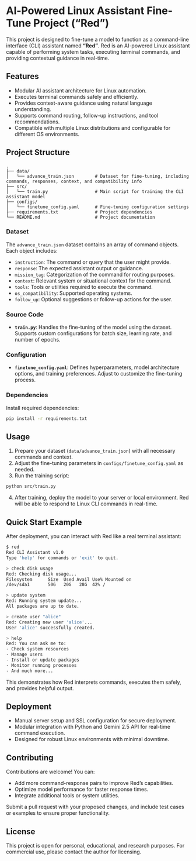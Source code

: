 # Al-Powered Linux Assistant Fine-Tune Project (“Red”)

This project is designed to fine-tune a model to function as a command-line interface (CLI) assistant named **“Red”**. Red is an AI-powered Linux assistant capable of performing system tasks, executing terminal commands, and providing contextual guidance in real-time.

## Features

* Modular AI assistant architecture for Linux automation.
* Executes terminal commands safely and efficiently.
* Provides context-aware guidance using natural language understanding.
* Supports command routing, follow-up instructions, and tool recommendations.
* Compatible with multiple Linux distributions and configurable for different OS environments.

## Project Structure

```
.
├── data/
│   └── advance_train.json        # Dataset for fine-tuning, including commands, responses, context, and compatibility info
├── src/
│   └── train.py                  # Main script for training the CLI assistant model
├── configs/
│   └── finetune_config.yaml      # Fine-tuning configuration settings
├── requirements.txt              # Project dependencies
└── README.md                     # Project documentation
```

### Dataset

The `advance_train.json` dataset contains an array of command objects. Each object includes:

* `instruction`: The command or query that the user might provide.
* `response`: The expected assistant output or guidance.
* `mission_tag`: Categorization of the command for routing purposes.
* `context`: Relevant system or situational context for the command.
* `tools`: Tools or utilities required to execute the command.
* `os_compatibility`: Supported operating systems.
* `follow_up`: Optional suggestions or follow-up actions for the user.

### Source Code

* **`train.py`**: Handles the fine-tuning of the model using the dataset. Supports custom configurations for batch size, learning rate, and number of epochs.

### Configuration

* **`finetune_config.yaml`**: Defines hyperparameters, model architecture options, and training preferences. Adjust to customize the fine-tuning process.

### Dependencies

Install required dependencies:

```bash
pip install -r requirements.txt
```

## Usage

1. Prepare your dataset (`data/advance_train.json`) with all necessary commands and context.
2. Adjust the fine-tuning parameters in `configs/finetune_config.yaml` as needed.
3. Run the training script:

```bash
python src/train.py
```

4. After training, deploy the model to your server or local environment. Red will be able to respond to Linux CLI commands in real-time.

## Quick Start Example

After deployment, you can interact with Red like a real terminal assistant:

```bash
$ red
Red CLI Assistant v1.0
Type 'help' for commands or 'exit' to quit.

> check disk usage
Red: Checking disk usage...
Filesystem      Size  Used Avail Use% Mounted on
/dev/sda1       50G   20G   28G  42% /

> update system
Red: Running system update...
All packages are up to date.

> create user "alice"
Red: Creating new user 'alice'...
User 'alice' successfully created.

> help
Red: You can ask me to:
- Check system resources
- Manage users
- Install or update packages
- Monitor running processes
- And much more...
```

This demonstrates how Red interprets commands, executes them safely, and provides helpful output.

## Deployment

* Manual server setup and SSL configuration for secure deployment.
* Modular integration with Python and Gemini 2.5 API for real-time command execution.
* Designed for robust Linux environments with minimal downtime.

## Contributing

Contributions are welcome! You can:

* Add more command-response pairs to improve Red’s capabilities.
* Optimize model performance for faster response times.
* Integrate additional tools or system utilities.

Submit a pull request with your proposed changes, and include test cases or examples to ensure proper functionality.

## License

This project is open for personal, educational, and research purposes. For commercial use, please contact the author for licensing.

